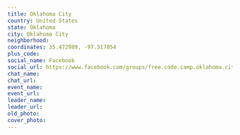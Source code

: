 ```yaml
---
title: Oklahoma City
country: United States
state: Oklahoma
city: Oklahoma City
neighborhood: 
coordinates: 35.472989, -97.517054
plus_code:
social_name: Facebook
social_url: https://www.facebook.com/groups/free.code.camp.oklahoma.city
chat_name:
chat_url:
event_name:
event_url:
leader_name:
leader_url:
old_photo: 
cover_photo:
---
```

